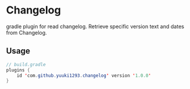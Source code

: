 # Changelog
gradle plugin for read changelog. Retrieve specific version text and dates from Changelog.

## Usage
```java
// build.gradle
plugins {
    id 'com.github.yuuki1293.changelog' version '1.0.0'
}
```
